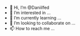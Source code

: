 - 👋 Hi, I’m @Daniilfed
- 👀 I’m interested in ...
- 🌱 I’m currently learning ...
- 💞️ I’m looking to collaborate on ...
- 📫 How to reach me ...

<!---
Daniilfed/Daniilfed is a ✨ special ✨ repository because its `README.md` (this file) appears on your GitHub profile.
You can click the Preview link to take a look at your changes.
--->

